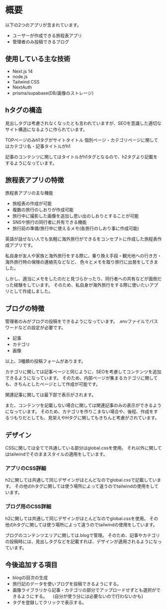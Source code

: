 
# 概要

以下の2つのアプリが含まれています。

- ユーザーが作成できる旅程表アプリ
- 管理者のみ投稿できるブログ

## 使用している主な技術

- Next.js 14
- node.js
- Tailwind CSS
- NextAuth
- prisma/supabase(DB/画像のストレージ)

## hタグの構造

見出しタグは考慮されなくなったとも言われていますが、SEOを意識した適切なサイト構造になるように作られています。

TOPページのみh1タグがサイトタイトル
個別ページ・カテゴリページに関してはカテゴリ名・記事タイトルがh1

記事のコンテンツに関してはタイトルがh1タグとなるので、h2タグより記載をするようになっています。

## 旅程表アプリの特徴

旅程表アプリの主な機能

- 旅程表の作成が可能
- 複数の旅行のしおりが作成可能
- 旅行中に撮影した画像を追加し思い出のしおりとすることが可能
- SNSや旅行の同行者に共有できる機能
- 旅行前の準備/旅行中に使えるメモ(各旅行のしおり事に作成可能)

英語が話せない人でも気軽に海外旅行ができるをコンセプトに作成した旅程表作成アプリです。

私自身が友人や家族と海外旅行をする際に、乗り換え手段・観光地への行き方・海外旅行時の保険の連絡先などなど、
色々とメモを取り旅行に出発をしてきました。

しかし、適当にメモをしたのだと見づらかったり、同行者への共有などが面倒だった経験をしています。
そのため、私自身が海外旅行をする際に使いたいアプリとして作成しました。

## ブログの特徴

管理者のみがブログの投稿をできるようになっています。
.envファイルでパスワードなどの設定が必要です。

- 記事
- カテゴリ
- 画像

以上、3種類の投稿フォームがあります。

カテゴリに関しては記事ページと同じように、SEOを考慮してコンテンツを追加できるようになっています。
そのため、内部ページが集まるカテゴリに関しても、きちんとしたページとして作成が可能です。

関連記事に関しては最下部で表示がされます。

また、コンテンツを記載しない場合に関しては関連記事のみの表示ができるようになっています。
そのため、カテゴリを作りこまない場合や、後程、作成をするつもりだとしても、見栄えやHタグに関してもきちんと考慮がされています。

## デザイン

CSSに関しては全てで共通している部分はglobal.cssを使用。
それ以外に関してはtailwindでそのままスタイルの適用をしています。

### アプリのCSS詳細

h2に関しては共通して同じデザインがほとんどなのでglobal.cssで記載しています。
その他のhタグに関しては使う場所によって違うのでtailwindの使用をしています。

### ブログ用のCSS詳細

h2に関しては共通して同じデザインがほとんどなのでglobal.cssを使用。
その他のhタグに関しては使う場所によって違うのでtailwindの使用をしています。

ブログのコンテンツエリアに関しては.blogで管理。
そのため、記事やカテゴリの投稿時には、見出しタグなどを記載すれば、デザインが適用されるようになっています。

## 今後追加する項目

- blogの目次の生成
- 旅行記のデータを使いブログを投稿できるようにする。
- 画像ライブラリから記事・カテゴリの部分でアップロードせずとも選択ができるようにする。
　(自分が使う分には必要ないので行わないかも)
- タグを登録してクリックで表示する。
